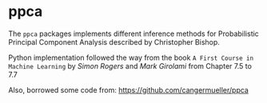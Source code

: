 ppca
======

The `ppca` packages implements different inference methods for Probabilistic Principal Component Analysis described by Christopher Bishop.

Python implementation followed the way from the book `A First Course in Machine Learning` by *Simon Rogers* and *Mark Girolami* from Chapter 7.5 to 7.7

Also, borrowed some code from:
https://github.com/cangermueller/ppca
